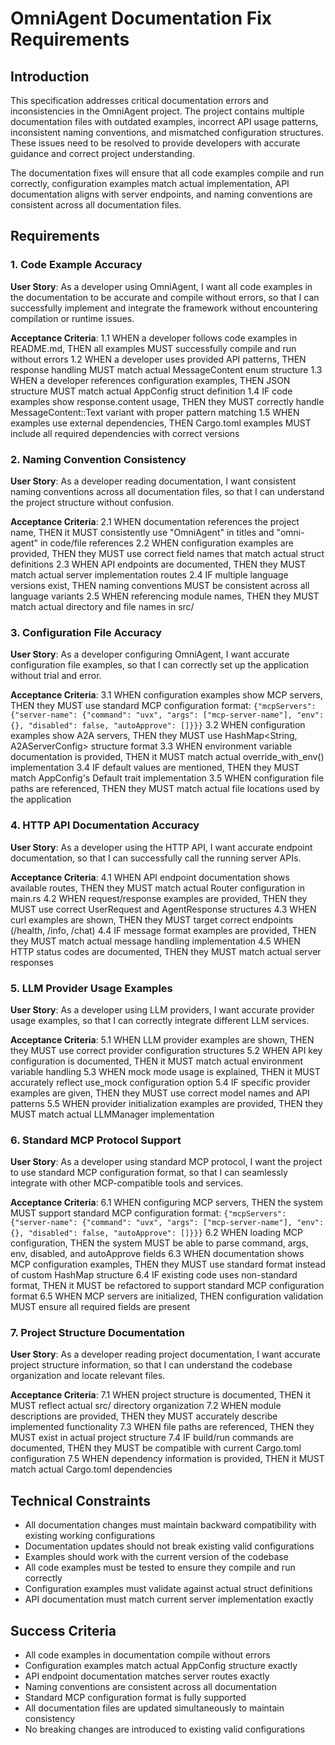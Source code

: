 # OmniAgent Documentation Fix Requirements

## Introduction

This specification addresses critical documentation errors and inconsistencies in the OmniAgent project. The project contains multiple documentation files with outdated examples, incorrect API usage patterns, inconsistent naming conventions, and mismatched configuration structures. These issues need to be resolved to provide developers with accurate guidance and correct project understanding.

The documentation fixes will ensure that all code examples compile and run correctly, configuration examples match actual implementation, API documentation aligns with server endpoints, and naming conventions are consistent across all documentation files.

## Requirements

### 1. Code Example Accuracy

**User Story**: As a developer using OmniAgent, I want all code examples in the documentation to be accurate and compile without errors, so that I can successfully implement and integrate the framework without encountering compilation or runtime issues.

**Acceptance Criteria**:
1.1 WHEN a developer follows code examples in README.md, THEN all examples MUST successfully compile and run without errors
1.2 WHEN a developer uses provided API patterns, THEN response handling MUST match actual MessageContent enum structure
1.3 WHEN a developer references configuration examples, THEN JSON structure MUST match actual AppConfig struct definition
1.4 IF code examples show response.content usage, THEN they MUST correctly handle MessageContent::Text variant with proper pattern matching
1.5 WHEN examples use external dependencies, THEN Cargo.toml examples MUST include all required dependencies with correct versions

### 2. Naming Convention Consistency

**User Story**: As a developer reading documentation, I want consistent naming conventions across all documentation files, so that I can understand the project structure without confusion.

**Acceptance Criteria**:
2.1 WHEN documentation references the project name, THEN it MUST consistently use "OmniAgent" in titles and "omni-agent" in code/file references
2.2 WHEN configuration examples are provided, THEN they MUST use correct field names that match actual struct definitions
2.3 WHEN API endpoints are documented, THEN they MUST match actual server implementation routes
2.4 IF multiple language versions exist, THEN naming conventions MUST be consistent across all language variants
2.5 WHEN referencing module names, THEN they MUST match actual directory and file names in src/

### 3. Configuration File Accuracy

**User Story**: As a developer configuring OmniAgent, I want accurate configuration file examples, so that I can correctly set up the application without trial and error.

**Acceptance Criteria**:
3.1 WHEN configuration examples show MCP servers, THEN they MUST use standard MCP configuration format: `{"mcpServers": {"server-name": {"command": "uvx", "args": ["mcp-server-name"], "env": {}, "disabled": false, "autoApprove": []}}}`
3.2 WHEN configuration examples show A2A servers, THEN they MUST use HashMap<String, A2AServerConfig> structure format
3.3 WHEN environment variable documentation is provided, THEN it MUST match actual override_with_env() implementation
3.4 IF default values are mentioned, THEN they MUST match AppConfig's Default trait implementation
3.5 WHEN configuration file paths are referenced, THEN they MUST match actual file locations used by the application

### 4. HTTP API Documentation Accuracy

**User Story**: As a developer using the HTTP API, I want accurate endpoint documentation, so that I can successfully call the running server APIs.

**Acceptance Criteria**:
4.1 WHEN API endpoint documentation shows available routes, THEN they MUST match actual Router configuration in main.rs
4.2 WHEN request/response examples are provided, THEN they MUST use correct UserRequest and AgentResponse structures
4.3 WHEN curl examples are shown, THEN they MUST target correct endpoints (/health, /info, /chat)
4.4 IF message format examples are provided, THEN they MUST match actual message handling implementation
4.5 WHEN HTTP status codes are documented, THEN they MUST match actual server responses

### 5. LLM Provider Usage Examples

**User Story**: As a developer using LLM providers, I want accurate provider usage examples, so that I can correctly integrate different LLM services.

**Acceptance Criteria**:
5.1 WHEN LLM provider examples are shown, THEN they MUST use correct provider configuration structures
5.2 WHEN API key configuration is documented, THEN it MUST match actual environment variable handling
5.3 WHEN mock mode usage is explained, THEN it MUST accurately reflect use_mock configuration option
5.4 IF specific provider examples are given, THEN they MUST use correct model names and API patterns
5.5 WHEN provider initialization examples are provided, THEN they MUST match actual LLMManager implementation

### 6. Standard MCP Protocol Support

**User Story**: As a developer using standard MCP protocol, I want the project to use standard MCP configuration format, so that I can seamlessly integrate with other MCP-compatible tools and services.

**Acceptance Criteria**:
6.1 WHEN configuring MCP servers, THEN the system MUST support standard MCP configuration format: `{"mcpServers": {"server-name": {"command": "uvx", "args": ["mcp-server-name"], "env": {}, "disabled": false, "autoApprove": []}}}`
6.2 WHEN loading MCP configuration, THEN the system MUST be able to parse command, args, env, disabled, and autoApprove fields
6.3 WHEN documentation shows MCP configuration examples, THEN they MUST use standard format instead of custom HashMap structure
6.4 IF existing code uses non-standard format, THEN it MUST be refactored to support standard MCP configuration format
6.5 WHEN MCP servers are initialized, THEN configuration validation MUST ensure all required fields are present

### 7. Project Structure Documentation

**User Story**: As a developer reading project documentation, I want accurate project structure information, so that I can understand the codebase organization and locate relevant files.

**Acceptance Criteria**:
7.1 WHEN project structure is documented, THEN it MUST reflect actual src/ directory organization
7.2 WHEN module descriptions are provided, THEN they MUST accurately describe implemented functionality
7.3 WHEN file paths are referenced, THEN they MUST exist in actual project structure
7.4 IF build/run commands are documented, THEN they MUST be compatible with current Cargo.toml configuration
7.5 WHEN dependency information is provided, THEN it MUST match actual Cargo.toml dependencies

## Technical Constraints

- All documentation changes must maintain backward compatibility with existing working configurations
- Documentation updates should not break existing valid configurations
- Examples should work with the current version of the codebase
- All code examples must be tested to ensure they compile and run correctly
- Configuration examples must validate against actual struct definitions
- API documentation must match current server implementation exactly

## Success Criteria

- All code examples in documentation compile without errors
- Configuration examples match actual AppConfig structure exactly
- API endpoint documentation matches server routes exactly
- Naming conventions are consistent across all documentation
- Standard MCP configuration format is fully supported
- All documentation files are updated simultaneously to maintain consistency
- No breaking changes are introduced to existing valid configurations